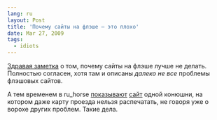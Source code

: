 ```yaml
---
lang: ru
layout: Post
title: 'Почему сайты на флэше — это плохо'
date: Mar 27, 2009
tags:
  - idiots
---
```


[Здравая заметка](http://chikuyonok.ru/2009/03/flash-sites-are-bad/ 'Почему сайты на флэше — это плохо') о том, почему сайты на флэше лучше не делать. Полностью согласен, хотя там и описаны _далеко не все_ проблемы флэшовых сайтов.

А тем временем в ru_horse [показывают](http://community.livejournal.com/ru_horse/745494.html 'ru_horse: Новая клубная конюшня') [сайт](http://www.ekvius.ru 'Конюшня в Звенигороде') одной конюшни, на котором даже карту проезда нельзя распечатать, не говоря уже о ворохе других проблем. Такие дела.
